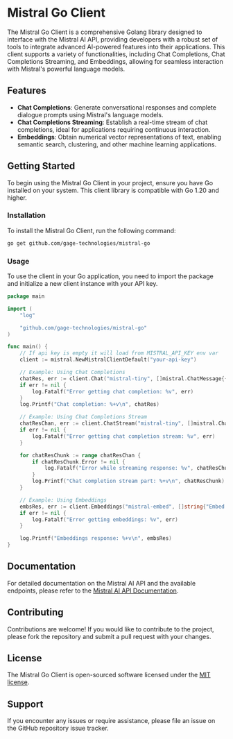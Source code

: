 # Mistral Go Client

The Mistral Go Client is a comprehensive Golang library designed to interface with the Mistral AI API, providing developers with a robust set of tools to integrate advanced AI-powered features into their applications. This client supports a variety of functionalities, including Chat Completions, Chat Completions Streaming, and Embeddings, allowing for seamless interaction with Mistral's powerful language models.

## Features

- **Chat Completions**: Generate conversational responses and complete dialogue prompts using Mistral's language models.
- **Chat Completions Streaming**: Establish a real-time stream of chat completions, ideal for applications requiring continuous interaction.
- **Embeddings**: Obtain numerical vector representations of text, enabling semantic search, clustering, and other machine learning applications.

## Getting Started

To begin using the Mistral Go Client in your project, ensure you have Go installed on your system. This client library is compatible with Go 1.20 and higher.

### Installation

To install the Mistral Go Client, run the following command:

```bash
go get github.com/gage-technologies/mistral-go
```

### Usage

To use the client in your Go application, you need to import the package and initialize a new client instance with your API key.

```go
package main

import (
	"log"

	"github.com/gage-technologies/mistral-go"
)

func main() {
	// If api key is empty it will load from MISTRAL_API_KEY env var
	client := mistral.NewMistralClientDefault("your-api-key")

	// Example: Using Chat Completions
	chatRes, err := client.Chat("mistral-tiny", []mistral.ChatMessage{{Content: "Hello, world!", Role: mistral.RoleUser}}, nil)
	if err != nil {
		log.Fatalf("Error getting chat completion: %v", err)
	}
	log.Printf("Chat completion: %+v\n", chatRes)

	// Example: Using Chat Completions Stream
	chatResChan, err := client.ChatStream("mistral-tiny", []mistral.ChatMessage{{Content: "Hello, world!", Role: mistral.RoleUser}}, nil)
	if err != nil {
		log.Fatalf("Error getting chat completion stream: %v", err)
	}

	for chatResChunk := range chatResChan {
		if chatResChunk.Error != nil {
			log.Fatalf("Error while streaming response: %v", chatResChunk.Error)
		}
		log.Printf("Chat completion stream part: %+v\n", chatResChunk)
	}

	// Example: Using Embeddings
	embsRes, err := client.Embeddings("mistral-embed", []string{"Embed this sentence.", "As well as this one."})
	if err != nil {
		log.Fatalf("Error getting embeddings: %v", err)
	}

	log.Printf("Embeddings response: %+v\n", embsRes)
}
```

## Documentation

For detailed documentation on the Mistral AI API and the available endpoints, please refer to the [Mistral AI API Documentation](https://docs.mistral.ai).

## Contributing

Contributions are welcome! If you would like to contribute to the project, please fork the repository and submit a pull request with your changes.

## License

The Mistral Go Client is open-sourced software licensed under the [MIT license](LICENSE).

## Support

If you encounter any issues or require assistance, please file an issue on the GitHub repository issue tracker.
